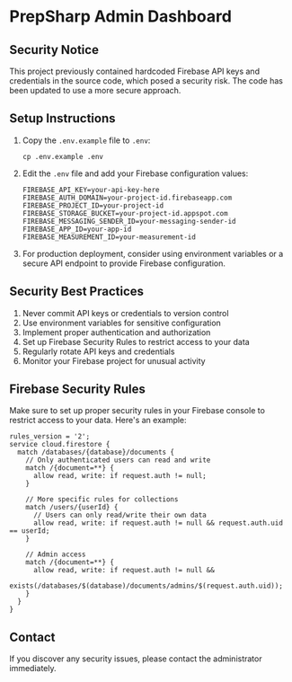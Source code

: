 # PrepSharp Admin Dashboard

## Security Notice

This project previously contained hardcoded Firebase API keys and credentials in the source code, which posed a security risk. The code has been updated to use a more secure approach.

## Setup Instructions

1. Copy the `.env.example` file to `.env`:
   ```
   cp .env.example .env
   ```

2. Edit the `.env` file and add your Firebase configuration values:
   ```
   FIREBASE_API_KEY=your-api-key-here
   FIREBASE_AUTH_DOMAIN=your-project-id.firebaseapp.com
   FIREBASE_PROJECT_ID=your-project-id
   FIREBASE_STORAGE_BUCKET=your-project-id.appspot.com
   FIREBASE_MESSAGING_SENDER_ID=your-messaging-sender-id
   FIREBASE_APP_ID=your-app-id
   FIREBASE_MEASUREMENT_ID=your-measurement-id
   ```

3. For production deployment, consider using environment variables or a secure API endpoint to provide Firebase configuration.

## Security Best Practices

1. Never commit API keys or credentials to version control
2. Use environment variables for sensitive configuration
3. Implement proper authentication and authorization
4. Set up Firebase Security Rules to restrict access to your data
5. Regularly rotate API keys and credentials
6. Monitor your Firebase project for unusual activity

## Firebase Security Rules

Make sure to set up proper security rules in your Firebase console to restrict access to your data. Here's an example:

```
rules_version = '2';
service cloud.firestore {
  match /databases/{database}/documents {
    // Only authenticated users can read and write
    match /{document=**} {
      allow read, write: if request.auth != null;
    }
    
    // More specific rules for collections
    match /users/{userId} {
      // Users can only read/write their own data
      allow read, write: if request.auth != null && request.auth.uid == userId;
    }
    
    // Admin access
    match /{document=**} {
      allow read, write: if request.auth != null && 
        exists(/databases/$(database)/documents/admins/$(request.auth.uid));
    }
  }
}
```

## Contact

If you discover any security issues, please contact the administrator immediately.